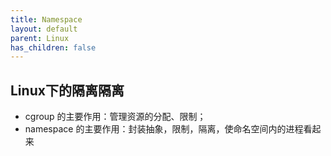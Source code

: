 ```yaml
---
title: Namespace
layout: default
parent: Linux
has_children: false
---
```


## Linux下的隔离隔离
- cgroup 的主要作用：管理资源的分配、限制；
- namespace 的主要作用：封装抽象，限制，隔离，使命名空间内的进程看起来